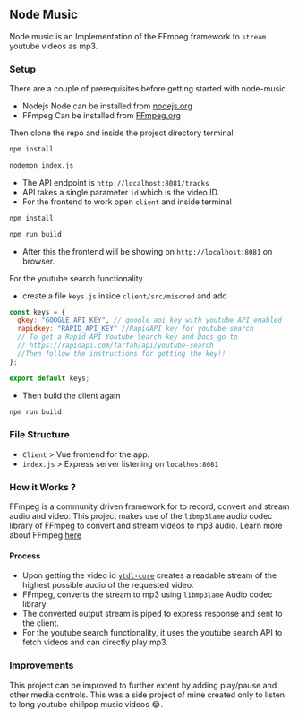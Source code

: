 ## Node Music

Node music is an Implementation of the FFmpeg framework to `stream` youtube videos as mp3.

### Setup

There are a couple of prerequisites before getting started with node-music.

- Nodejs
  Node can be installed from [nodejs.org](https://nodejs.org)
- FFmpeg 
  Can be installed from [FFmpeg.org](https://ffmpeg.org/download.html)

Then clone the repo and inside the project directory terminal

```bash
npm install 

nodemon index.js
```

- The API endpoint is `http://localhost:8081/tracks`
- API takes a single parameter `id` which is the video ID.
- For the frontend to work open `client` and inside terminal
```bash
npm install

npm run build
```
- After this the frontend will be showing on `http://localhost:8081` on browser.


For the youtube search functionality

- create a file `keys.js` inside `client/src/miscred` and add 

```javascript
const keys = {
  gkey: "GOOGLE_API_KEY", // google api key with youtube API enabled
  rapidkey: "RAPID_API_KEY" //RapidAPI key for youtube search
  // To get a Rapid API Youtube Search key and Docs go to
  // https://rapidapi.com/tarfah/api/youtube-search
  //Then follow the instructions for getting the key!!
};

export default keys;
```
- Then build  the client again 
```bash
npm run build
```

### File Structure

- `Client` > Vue frontend for the app.
- `index.js` > Express server listening on `localhos:8081`

### How it Works ?

FFmpeg is a community driven framework for to record, convert and stream audio and video. This project makes use of the `libmp3lame` audio codec library of FFmpeg to convert and stream videos to mp3 audio. Learn more about FFmpeg [here](https://ffmpeg.org)

#### Process

- Upon getting the video id [`ytdl-core`](https://www.npmjs.com/package/ytdl-core) creates a readable stream of the highest possible audio of the requested video.
- FFmpeg, converts the stream to mp3 using `libmp3lame` Audio codec library.
- The converted output stream is piped to express response and sent to the client.
- For the youtube search functionality, it uses  the youtube search API  to fetch videos and can directly play mp3.

### Improvements

This project can be improved to further extent by adding play/pause and other media controls. This was a side project of  mine created only to listen to long youtube chillpop music videos 😂.